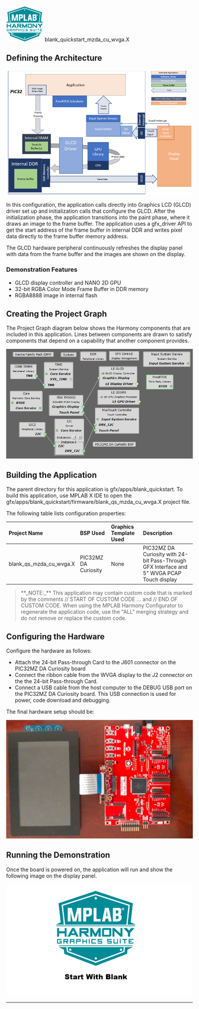 
![](../../../../docs/images/mhgs.png) blank\_quickstart\_mzda\_cu\_wvga.X

Defining the Architecture
-------------------------

![](../../../../docs/html/blank_qs_mzda_intddr_sk_meb2_wqvga_freertos_arch.png)

In this configuration, the application calls directly into Graphics LCD (GLCD) driver set up and initialization calls that configure the GLCD. After the initialization phase, the application transitions into the paint phase, where it draws an image to the frame buffer. The application uses a gfx_driver API to get the start address of the frame buffer in internal DDR and writes pixel data directly to the frame buffer memory address.

The GLCD hardware peripheral continuously refreshes the display panel with data from the frame buffer and the images are shown on the display.

### Demonstration Features

-   GLCD display controller and NANO 2D GPU
-   32-bit RGBA Color Mode Frame Buffer in DDR memory
-   RGBA8888 image in internal flash

Creating the Project Graph
--------------------------

The Project Graph diagram below shows the Harmony components that are included in this application. Lines between components are drawn to satisfy components that depend on a capability that another component provides.

![](../../../../docs/html/blank_qs_mzda_cu_wvga_freertos_pg.png)

Building the Application
------------------------

The parent directory for this application is gfx/apps/blank\_quickstart. To build this application, use MPLAB X IDE to open the gfx/apps/blank\_quickstart/firmware/blank\_qs\_mzda\_cu\_wvga.X project file.

The following table lists configuration properties:

|Project Name|BSP Used|Graphics Template Used|Description|
|:-----------|:-------|:---------------------|:----------|
|blank\_qs\_mzda\_cu\_wvga.X|PIC32MZ DA Curiosity|None|PIC32MZ DA Curiosity with 24-bit Pass-Through GFX Interface and 5" WVGA PCAP Touch display|

> \*\*\_NOTE:\_\*\* This application may contain custom code that is marked by the comments // START OF CUSTOM CODE ... and // END OF CUSTOM CODE. When using the MPLAB Harmony Configurator to regenerate the application code, use the "ALL" merging strategy and do not remove or replace the custom code.

Configuring the Hardware
------------------------

Configure the hardware as follows:

-   Attach the 24-bit Pass-through Card to the J601 connector on the PIC32MZ DA Curiosity board
-   Connect the ribbon cable from the WVGA display to the J2 connector on the the 24-bit Pass-through Card.
-   Connect a USB cable from the host computer to the DEBUG USB port on the PIC32MZ DA Curiosity board. This USB connection is used for power, code download and debugging.

The final hardware setup should be:

![](../../../../docs/html/legato_qs_mzda_cu_tm5000_conf1.png)

Running the Demonstration
-------------------------

Once the board is powered on, the application will run and show the following image on the display panel.

![](../../../../docs/html/blank_quickstart_wvga.png)

* * * * *

 
